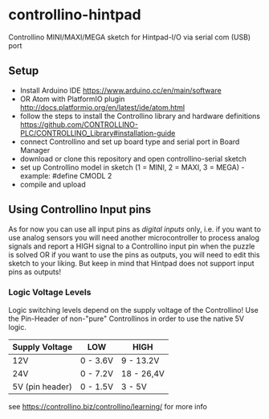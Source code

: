 # controllino-hintpad
Controllino MINI/MAXI/MEGA sketch for Hintpad-I/O via serial com (USB) port

## Setup
- Install Arduino IDE https://www.arduino.cc/en/main/software 
- OR Atom with PlatformIO plugin http://docs.platformio.org/en/latest/ide/atom.html
- follow the steps to install the Controllino library and hardware definitions https://github.com/CONTROLLINO-PLC/CONTROLLINO_Library#installation-guide
- connect Controllino and set up board type and serial port in Board Manager
- download or clone this repository and open controllino-serial sketch
- set up Controllino model in sketch (1 = MINI, 2 = MAXI, 3 = MEGA) - example: #define CMODL 2
- compile and upload

## Using Controllino Input pins
As for now you can use all input pins as _digital inputs_ only, i.e. if you want to use analog sensors you will need another microcontroller to process analog signals and report a HIGH signal to a Controllino input pin when the puzzle is solved OR if you want to use the pins as outputs, you will need to edit this sketch to your liking. But keep in mind that Hintpad does not support input pins as outputs!

### Logic Voltage Levels
Logic switching levels depend on the supply voltage of the Controllino!
Use the Pin-Header of non-"pure" Controllinos in order to use the native 5V logic.

| Supply Voltage | LOW | HIGH |
|-----|---------|----------|
| 12V  | 0 - 3.6V  | 9 - 13.2V |
| 24V  | 0 - 7.2V  | 18 - 26,4V |
| 5V (pin header) | 0 - 1.5V | 3 - 5V | 

see https://controllino.biz/controllino/learning/ for more info
